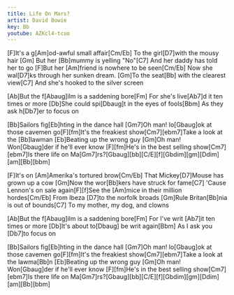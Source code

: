 ```yaml
---
title: Life On Mars?
artist: David Bowie
key: Bb
youtube: AZKcl4-tcuo
---
```


[F]It's a g[Am]od-awful small affair[Cm/Eb]
To the girl[D7]with the mousy hair
[Gm] But her [Bb]mummy is yelling "No"[C7]
And her daddy has told her to go
[F]But her [Am]friend is nowhere to be seen[Cm/Eb]
Now she wal[D7]ks through her sunken dream.
[Gm]To the seat[Bb] with the clearest view[C7]
And she's hooked to the silver screen

[Ab]But the f[Abaug]ilm is a saddening bore[Fm]
For she's live[Ab7]d it ten times or more
[Db]She could spi[Dbaug]t in the eyes of fools[Bbm]
As they ask h[Db7]er to focus on

[Bb]Sailors fig[Eb]hting in the dance hall
[Gm7]Oh man! lo[Gbaug]ok at those cavemen go[F][fm]It's the freakiest show[Cm7][ebm7]Take a look at the
[Bb]lawman [Eb]Beating up the wrong guy
[Gm]Oh man! Won[Gbaug]der if he'll ever know
[F][fm]He's in the best selling show[Cm7][ebm7]Is there life on
Ma[Gm7]rs?[Gbaug][bb][C/E][f][Gbdim][gm][Ddim][am][Bb][bbm]

[F]It's on [Am]Amerika's tortured brow[Cm/Eb]
That Mickey[D7]Mouse has grown up a cow
[Gm]Now the wor[Bb]kers have struck for fame[C7]
'Cause Lennon's on sale again[F][f]See the [Am]mice in their million hordes[Cm/Eb]
From Ibeza [D7]to the norfolk broads
[Gm]Rule Britan[Bb]nia is out of bounds[C7]
To my mother, my dog, and clowns

[Ab]But the f[Abaug]ilm is a saddening bore[Fm]
For I've writ [Ab7]it ten times or more
[Db]It's about to[Dbaug] be writ again[Bbm]
As I ask you [Db7]to focus on

[Bb]Sailors fig[Eb]hting in the dance hall
[Gm7]Oh man! lo[Gbaug]ok at those cavemen go[F][fm]It's the freakiest show[Cm7][ebm7]Take a look at the lawma[Bb]n
[Eb]Beating up the wrong guy
[Gm]Oh man! Won[Gbaug]der if he'll ever know
[F][fm]He's in the best selling show[Cm7][ebm7]Is there life on
Ma[Gm7]rs?[Gbaug][bb][C/E][f][Gbdim][gm][Ddim][am][Bb][bbm]
